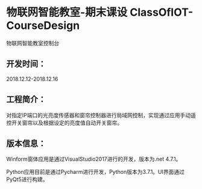# 物联网智能教室-期末课设 ClassOfIOT-CourseDesign
物联网智能教室控制台

## 开发时间：
2018.12.12-2018.12.16
## 工程简介：
对指定IP端口的光亮度传感器和窗帘控制器进行局域网控制，实现通过应用手动遥控开关窗帘以及根据设定的亮度值自动开关窗帘。

## 版本信息：
Winform窗体应用是通过VisualStudio2017进行的开发，版本为.net 4.7.1。

Python应用目前是通过Pycharm进行开发，Python版本为3.7.1。UI界面通过PyQt5进行构建。
